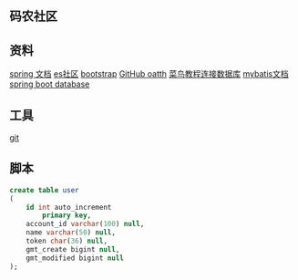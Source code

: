 ## 码农社区
## 资料
[spring 文档](https://spring.io/guides)
[es社区](https://elasticsearch.cn/explore)
[bootstrap](https://v3.bootcss.com/)
[GitHub oatth](https://developer.github.com/apps/building-oauth-apps/creating-an-oauth-app/)
[菜鸟教程连接数据库](https://www.runoob.com/java/java-mysql-connect.html)
[mybatis文档](https://mybatis.org/spring-boot-starter/mybatis-spring-boot-autoconfigure/index.html)
[spring boot database](https://docs.spring.io/spring-boot/docs/2.0.0.RC1/reference/htmlsingle/#boot-features-embedded-database-support)

## 工具
[git](https://git-scm/download)
## 脚本
```sql
create table user
(
	id int auto_increment
		primary key,
	account_id varchar(100) null,
	name varchar(50) null,
	token char(36) null,
	gmt_create bigint null,
	gmt_modified bigint null
);

```

